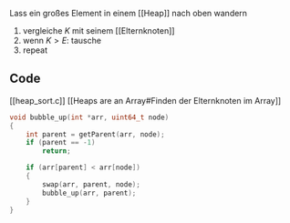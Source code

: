Lass ein großes Element in einem [[Heap]] nach oben wandern

1. vergleiche $K$ mit seinem [[Elternknoten]]
2. wenn $K \gt E$: tausche
3. repeat

## Code
[[heap_sort.c]]
[[Heaps are an Array#Finden der Elternknoten im Array]]

```c
void bubble_up(int *arr, uint64_t node)
{
    int parent = getParent(arr, node);
    if (parent == -1)
        return;

    if (arr[parent] < arr[node])
    {
        swap(arr, parent, node);
        bubble_up(arr, parent);
    }
}
```
